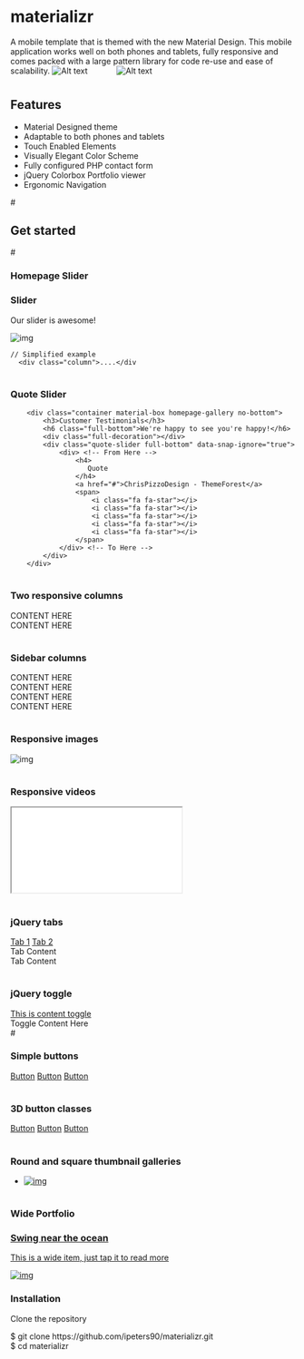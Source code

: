# materializr

A mobile template that is themed with the new Material Design. This mobile application  works well on both phones and tablets, fully responsive and comes packed with a large pattern library for code re-use and ease of scalability.
![Alt text](/images/mtzr.png?raw=true "Metron screenshot") &#160; &#160; &#160; &#160; &#160; &#160; ![Alt text](/images/side_menu.png?raw=true "Metron screenshot")
# <h2>Features</h2>
<ul>
  <li>Material Designed theme</li>
  <li>Adaptable to both phones and tablets</li>
  <li>Touch Enabled Elements</li>
  <li>Visually Elegant Color Scheme</li>
  <li>Fully configured PHP contact form</li>
  <li>jQuery Colorbox Portfolio viewer</li>
  <li>Ergonomic Navigation</li>
</ul>
# <h2>Get started</h2>
# <h3>Homepage Slider </h3>
        <div class="slider-container material-box full-bottom">
            <div class="homepage-slider">          
                <div>
                    <div class="overlay"></div>
                    <div class="homepage-slider-caption homepage-center-caption">
                        <h3>Slider</h3>
                        <p>Our slider is awesome!</p>
                    </div>
                    <img src="images/pictures/5.jpg" class="responsive-image" alt="img">
                </div>
            </div>
        </div>
            
    // Simplified example
      <div class="column">....</div

# <h3>Quote Slider </h3>

        <div class="container material-box homepage-gallery no-bottom">
            <h3>Customer Testimonials</h3>
            <h6 class="full-bottom">We're happy to see you're happy!</h6>            
            <div class="full-decoration"></div>            
            <div class="quote-slider full-bottom" data-snap-ignore="true">
                <div> <!-- From Here -->
                    <h4>
                       Quote
                    </h4>
                    <a href="#">ChrisPizzoDesign - ThemeForest</a>
                    <span>
                        <i class="fa fa-star"></i>
                        <i class="fa fa-star"></i>
                        <i class="fa fa-star"></i>
                        <i class="fa fa-star"></i>
                        <i class="fa fa-star"></i>
                    </span>
                </div> <!-- To Here -->
            </div>
        </div>
# <h3>Two responsive columns </h3>
<div class="container">
    <div class="one-half-responsive">CONTENT HERE</div>
    <div class="one-half-responsive last-column">CONTENT HERE</div>
</div>
                
# <h3>Sidebar columns</h3>
<div class="container">
    <div class="sidebar-right-big">CONTENT HERE</div>
    <div class="sidebar-left-small">CONTENT HERE</div>
</div>
<div class="container">
    <div class="sidebar-left-big">CONTENT HERE</div>
    <div class="sidebar-right-small">CONTENT HERE</div>
</div>
                
# <h3>Responsive images </h3>
<img src="images/img.jpg" alt="img" class="responsive-image">

# <h3>Responsive videos </h3>
<iframe class="responsive-video" src="video_address_link"></iframe>

# <h3>jQuery tabs </h3>
<div class="container">
    <div class="tabs">
        <a href="#" class="tab-but tab-but-1 tab-active">Tab 1</a>
        <a href="#" class="tab-but tab-but-2">Tab 2</a>   
    </div>
    <div class="tab-content tab-content-1">
        Tab Content
    </div>
    <div class="tab-content tab-content-2">
        Tab Content
    </div>
</div>
      
# <h3>jQuery toggle </h3>
<div class="container">
    <div class="toggle-1">
        <a href="#" class="deploy-toggle-1">This is content toggle</a>
        <div class="toggle-content">
            Toggle Content Here
        </div>
    </div>
</div>
# <h3>Simple buttons </h3>
<a href="#" class="button button-red">Button</a>
<a href="#" class="button button-green">Button</a>
<a href="#" class="button button-blue">Button</a>

# <h3>3D button classes </h3>
<a href="#" class="button-3d button-red red-3d">Button</a>
<a href="#" class="button-3d button-green green-3d">Button</a>
<a href="#" class="button-3d button-blue blue-3d">Button</a>

# <h3>Round and square thumbnail galleries </h3>
<ul class="gallery round-thumb">
    <li>
        <a class="swipebox" href="images/pictures/1.jpg" title="An awesome gallery!">
            <img src="images/pictures/1s.jpg" alt="img" />
        </a>
    </li>
</ul>

# <h3>Wide Portfolio </h3>
<div class="portfolio-wide">
    <a href="#" class="portfolio-wide-item">
        <h3>Swing near the ocean</h3>
        <p>This is a wide item, just tap it to read more</p>
        <div class="overlay"></div>
        <img class="responsive-image" src="images/pictures/1ww.jpg" alt="img">
    </a>
</div>
<h3>Installation</h3>

Clone the repository

<div>$ git clone https://github.com/ipeters90/materializr.git<br>$ cd materializr</div>
